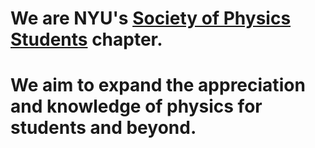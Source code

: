 # We are NYU's <a href="http://spsnational.org/" target="_blank">Society of Physics Students</a> chapter.

# We aim to expand the appreciation and knowledge of physics for students and beyond.
